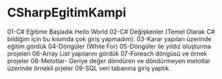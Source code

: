 # CSharpEgitimKampi
01-C# Eğitime Başladık Hello World
02-C# Değişkenler (Temel Olarak C# bildiğim için bu kısımda çok giriş yapmadım).
03-Karar yapıları üzerinde eğitim gördük
04-Döngüler (While For)
05-Döngüler ile yıldız oluşturma projeleri
06-Array List yapılarını gördük
07-Foreach döngüsü ve örnek projeler
08-Metotlar- Geriye değer döndüren ve döndürmeyen metotlar üzerinde örnekli prjeler
09-SQL veri tabanına giriş yaptık.
